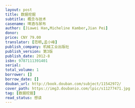 ```yaml
---
layout: post
title: 数据挖掘
subtitle: 概念与技术
casename: 啤酒与尿布
author: [Jiawei Han,Micheline Kamber,Jian Pei]
donor: 
price: CNY 79.00
translator: [范明,孟小峰]
publish_company: 机械工业出版社
publish_version: 第3版
publish_date: 2012-8
isbn: 9787111391401
serial: 
total_volume: 1
borrower: []
borrow_date: []
douban_url: http://book.douban.com/subject/11542972/
cover_path: https://img3.doubanio.com/lpic/s11277471.jpg
tag: [数据挖掘]
read_status: 想读
---
```

